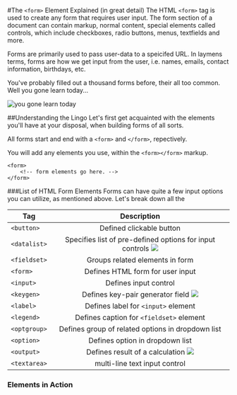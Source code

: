 
#The `<form>` Element Explained (in great detail)
The HTML `<form>` tag is used to create any form that requires user input. The form section of a document can contain markup, normal content, special elements called controls, which include checkboxes, radio buttons, menus, textfields and more.

Forms are primarily used to pass user-data to a speicifed URL. In laymens terms, forms are how we get input from the user, i.e. names, emails, contact information, birthdays, etc. 

You've probably filled out a thousand forms before, their all too common. Well you gone learn today... 

![you gone learn today](https://media.giphy.com/media/4nRiHFFTzmJZC/giphy.gif)

##Understanding the Lingo
Let's first get acquainted with the elements you'll have at your disposal, when building forms of all sorts.

All forms start and end with a `<form>` and `</form>`, repectively.

You will add any elements you use, within the `<form></form>` markup.

```
<form>
	<!-- form elements go here. -->
</form>
```

###List of HTML Form Elements
Forms can have quite a few input options you can utilize, as mentioned above. Let's break down all the  

| Tag           | Description   |
| ------------- |:-------------:|
| `<button>`     | Defined clickable button |
| `<datalist>`| Specifies list of pre-defined options for input controls ![](https://developer.blackberry.com/html5/files/apis/v2_2/images/html5_logo_16x16.png) |
| `<fieldset>`| Groups related elements in form  |
| `<form>`| Defines HTML form for user input  |
| `<input>`| Defines input control  |
| `<keygen>`| Defines key-pair generator field ![](https://developer.blackberry.com/html5/files/apis/v2_2/images/html5_logo_16x16.png)  |
| `<label>`| Defines label for `<input>` element  |
| `<legend>`| Defines caption for `<fieldset>` element  |
| `<optgroup>`| Defines group of related options in dropdown list  |
| `<option>`| Defines option in dropdown list       |
| `<output>`   | Defines result of a calculation ![](https://developer.blackberry.com/html5/files/apis/v2_2/images/html5_logo_16x16.png)  |
| `<textarea>`| multi-line text input control      |



### Elements in Action








